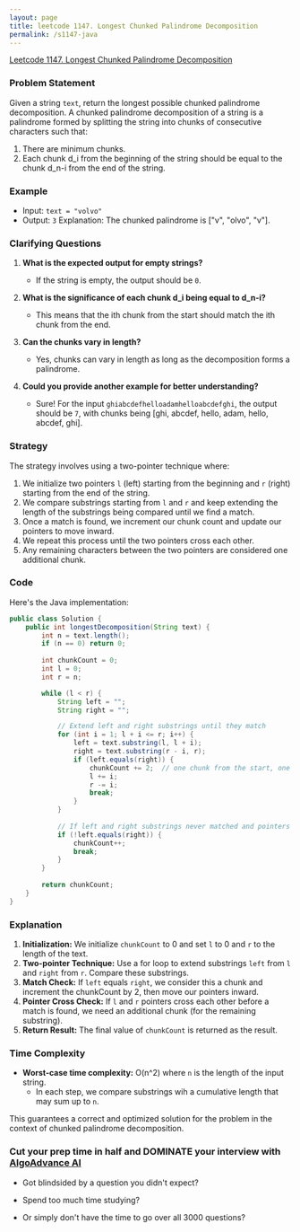 ```yaml
---
layout: page
title: leetcode 1147. Longest Chunked Palindrome Decomposition
permalink: /s1147-java
---
```

[Leetcode 1147. Longest Chunked Palindrome Decomposition](https://algoadvance.github.io/algoadvance/l1147)
### Problem Statement

Given a string `text`, return the longest possible chunked palindrome decomposition. A chunked palindrome decomposition of a string is a palindrome formed by splitting the string into chunks of consecutive characters such that:

1. There are minimum chunks.
2. Each chunk d_i from the beginning of the string should be equal to the chunk d_n-i from the end of the string.

### Example
- Input: `text = "volvo"`
- Output: `3`
  Explanation: The chunked palindrome is ["v", "olvo", "v"].

### Clarifying Questions

1. **What is the expected output for empty strings?**
   - If the string is empty, the output should be `0`.

2. **What is the significance of each chunk d_i being equal to d_n-i?**
   - This means that the ith chunk from the start should match the ith chunk from the end.

3. **Can the chunks vary in length?**
   - Yes, chunks can vary in length as long as the decomposition forms a palindrome.

4. **Could you provide another example for better understanding?**
   - Sure! For the input `ghiabcdefhelloadamhelloabcdefghi`, the output should be `7`, with chunks being [ghi, abcdef, hello, adam, hello, abcdef, ghi].

### Strategy

The strategy involves using a two-pointer technique where:
1. We initialize two pointers `l` (left) starting from the beginning and `r` (right) starting from the end of the string.
2. We compare substrings starting from `l` and `r` and keep extending the length of the substrings being compared until we find a match.
3. Once a match is found, we increment our chunk count and update our pointers to move inward.
4. We repeat this process until the two pointers cross each other.
5. Any remaining characters between the two pointers are considered one additional chunk.

### Code

Here's the Java implementation:

```java
public class Solution {
    public int longestDecomposition(String text) {
        int n = text.length();
        if (n == 0) return 0;
        
        int chunkCount = 0;
        int l = 0;
        int r = n;

        while (l < r) {
            String left = "";
            String right = "";

            // Extend left and right substrings until they match
            for (int i = 1; l + i <= r; i++) {
                left = text.substring(l, l + i);
                right = text.substring(r - i, r);
                if (left.equals(right)) {
                    chunkCount += 2;  // one chunk from the start, one from the end
                    l += i;
                    r -= i;
                    break;
                }
            }
            
            // If left and right substrings never matched and pointers crossed
            if (!left.equals(right)) {
                chunkCount++;
                break;
            }
        }
        
        return chunkCount;
    }
}
```

### Explanation

1. **Initialization:** We initialize `chunkCount` to 0 and set `l` to 0 and `r` to the length of the text.
2. **Two-pointer Technique:** Use a for loop to extend substrings `left` from `l` and `right` from `r`. Compare these substrings.
3. **Match Check:** If `left` equals `right`, we consider this a chunk and increment the chunkCount by 2, then move our pointers inward.
4. **Pointer Cross Check:** If `l` and `r` pointers cross each other before a match is found, we need an additional chunk (for the remaining substring).
5. **Return Result:** The final value of `chunkCount` is returned as the result.

### Time Complexity

- **Worst-case time complexity:** O(n^2) where `n` is the length of the input string.
  - In each step, we compare substrings wih a cumulative length that may sum up to `n`.

This guarantees a correct and optimized solution for the problem in the context of chunked palindrome decomposition.


### Cut your prep time in half and DOMINATE your interview with [AlgoAdvance AI](https://algoAdvance.com)

- Got blindsided by a question you didn't expect?

- Spend too much time studying?

- Or simply don't have the time to go over all 3000 questions?

